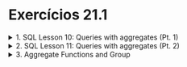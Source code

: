 # Exercícios 21.1
<details>
  <summary>1. SQL Lesson 10: Queries with aggregates (Pt. 1)</summary>
  
- Find the longest time that an employee has been at the studio:
```sql
SELECT MAX(Years_employed) FROM employees;
   ```
- For each role, find the average number of years employed by employees in that role:
```sql
SELECT role, AVG(Years_employed) FROM employees
GROUP BY role;
   ```
- Find the total number of employee years worked in each building 
```sql
SELECT Building, SUM(Years_employed) FROM employees
GROUP BY Building
   ```
</details>

<details>
  <summary>2. SQL Lesson 11: Queries with aggregates (Pt. 2)</summary>
  
- Find the number of Artists in the studio (without a HAVING clause)
```sql
SELECT Building, COUNT(Name) FROM employees
WHERE role = 'Artist'
GROUP BY Building;
   ```

-Find the number of Employees of each role in the studio
```sql
SELECT role, COUNT(Name) FROM employees
GROUP BY role;
   ```

-Find the total number of years employed by all Engineers
```sql
SELECT SUM(Years_employed) FROM employees
WHERE role = 'Engineer'
   ```

</details>

<details>
  <summary>3. Aggregate Functions and Group</summary>

1. Write a query to list the number of jobs available in the employees table
```sql
SELECT COUNT(DISTINCT job_id) FROM hr.employees;
   ```

2. Write a query to get the total salaries payable to employees.
```sql
SELECT SUM(salary) FROM hr.employees;
   ```

3. Write a query to get the minimum salary from employees table.
```sql
SELECT MIN(salary) FROM hr.employees;
   ```

4. Write a query to get the maximum salary of an employee working as a Programmer.
```sql
SELECT MAX(salary) FROM hr.employees
WHERE job_id = 'IT_PROG';
   ```
5. Write a query to get the average salary and number of employees working the department 90. 
```sql
SELECT AVG(salary) AS 'Avarege_Salary',
COUNT(*) AS 'Number_Employees'
FROM hr.employees
WHERE department_id = 90;
   ```

6. Write a query to get the highest, lowest, sum, and average salary of all employees.
```sql
SELECT MIN(salary) FROM hr.employees;
   ```

7. Write a query to get the number of employees with the same job.
```sql

   ```

8. Write a query to get the difference between the highest and lowest salaries.
```sql

   ```

9. Write a query to find the manager ID and the salary of the lowest-paid employee for that manager. 
```sql

   ```

10. Write a query to get the department ID and the total salary payable in each department.
```sql

   ```

11. Write a query to get the average salary for each job ID excluding programmer. 
```sql

   ```

12. Write a query to get the total salary, maximum, minimum, average salary of employees (job ID wise), for department ID 90 only.
```sql

   ```

13. Write a query to get the job ID and maximum salary of the employees where maximum salary is greater than or equal to $4000.
```sql

   ```

14. Write a query to get the average salary for all departments employing more than 10 employees.
```sql

   ```

</details>